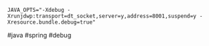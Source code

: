 ```
JAVA_OPTS="-Xdebug -Xrunjdwp:transport=dt_socket,server=y,address=8001,suspend=y -Xresource.bundle.debug=true"
```
#java #spring #debug